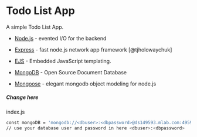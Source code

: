 # Todo List App


A simple Todo List App.


* [Node.js] - evented I/O for the backend
* [Express] - fast node.js network app framework [@tjholowaychuk]
* [EJS] - Embedded JavaScript templating.
* [MongoDB] - Open Source Document Database
* [Mongoose] - elegant mongodb object modeling for node.js


   [node.js]: <http://nodejs.org>
   [express]: <http://expressjs.com>
   [MongoDB]: <https://www.mongodb.com/>
   [EJS]: <https://ejs.co/>
   [Mongoose]: <httphttps://mongoosejs.com/>


##### Change here
index.js
```sh
const mongoDB = 'mongodb://<dbuser>:<dbpassword>@ds149593.mlab.com:49593/users'; 
// use your database user and password in here <dbuser>:<dbpassword>
```
